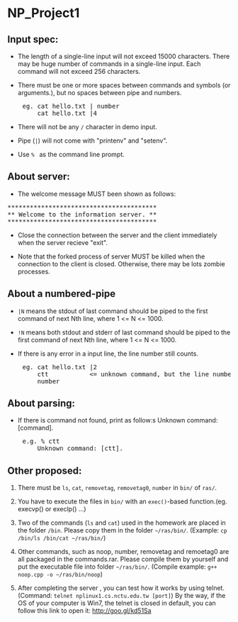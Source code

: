 # NP_Project1

## Input spec:

- The length of a single-line input will not exceed 15000 characters.
  There may be huge number of commands in a single-line input.
  Each command will not exceed 256 characters.

- There must be one or more spaces between commands and symbols (or arguments.), but no spaces between pipe and numbers.

<pre>
	eg. cat hello.txt | number
	    cat hello.txt |4
</pre>

- There will not be any `/` character in demo input.

- Pipe (`|`) will not come with "printenv" and "setenv".

- Use `% ` as the command line prompt.

## About server:

- The welcome message MUST been shown as follows:

<pre>
****************************************
** Welcome to the information server. **
****************************************
</pre>

- Close the connection between the server and the client immediately when the server recieve "exit".

- Note that the forked process of server MUST be killed when the connection to the client is closed.
	Otherwise, there may be lots zombie processes.


## About a numbered-pipe

- `|N` means the stdout of last command should be piped to the first command of next Nth line, where 1 <= N <= 1000.

- `!N` means both stdout and stderr of last command should be piped to the first command of next Nth line, where 1 <= N <= 1000.

- If there is any error in a input line, the line number still counts.

<pre>
    eg. cat hello.txt |2
        ctt	          <= unknown command, but the line number still counts
        number
</pre>


## About parsing:

- If there is command not found, print as follow:s
Unknown command: [command].

<pre>
    e.g. % ctt
        Unknown command: [ctt].
</pre>


## Other proposed:

1. There must be `ls`, `cat`, `removetag`, `removetag0`, `number` in `bin/` of `ras/`.

2. You have to execute the files in `bin/` with an `exec()`-based function.(eg. execvp() or execlp() ...)

3. Two of the commands (`ls` and `cat`) used in the homework are placed in the folder `/bin`.
   Please copy them in the folder `~/ras/bin/`.
   (Example: `cp /bin/ls /bin/cat ~/ras/bin/`)

4. Other commands, such as noop, number, removetag and remoetag0 are all packaged in the commands.rar.
   Please compile them by yourself and put the executable file into folder `~/ras/bin/`.
   (Compile example: `g++ noop.cpp -o ~/ras/bin/noop`)

5. After completing the server , you can test how it works by using telnet.
    (Command: `telnet nplinux1.cs.nctu.edu.tw [port]`)
    By the way, if the OS of your computer is Win7, the telnet is closed in default, you can follow this link to open it:
    http://goo.gl/kd51Sa
